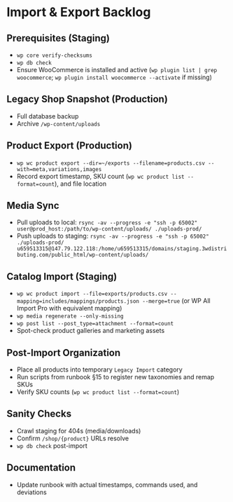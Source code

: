 # Import & Export Backlog

## Prerequisites (Staging)
- `wp core verify-checksums`
- `wp db check`
- Ensure WooCommerce is installed and active (`wp plugin list | grep woocommerce`; `wp plugin install woocommerce --activate` if missing)

## Legacy Shop Snapshot (Production)
- Full database backup
- Archive `/wp-content/uploads`

## Product Export (Production)
- `wp wc product export --dir=~/exports --filename=products.csv --with=meta,variations,images`
- Record export timestamp, SKU count (`wp wc product list --format=count`), and file location

## Media Sync
- Pull uploads to local: `rsync -av --progress -e "ssh -p 65002" user@prod_host:/path/to/wp-content/uploads/ ./uploads-prod/`
- Push uploads to staging: `rsync -av --progress -e "ssh -p 65002" ./uploads-prod/ u659513315@147.79.122.118:/home/u659513315/domains/staging.3wdistributing.com/public_html/wp-content/uploads/`

## Catalog Import (Staging)
- `wp wc product import --file=exports/products.csv --mapping=includes/mappings/products.json --merge=true` (or WP All Import Pro with equivalent mapping)
- `wp media regenerate --only-missing`
- `wp post list --post_type=attachment --format=count`
- Spot-check product galleries and marketing assets

## Post-Import Organization
- Place all products into temporary `Legacy Import` category
- Run scripts from runbook §15 to register new taxonomies and remap SKUs
- Verify SKU counts (`wp wc product list --format=count`)

## Sanity Checks
- Crawl staging for 404s (media/downloads)
- Confirm `/shop/{product}` URLs resolve
- `wp db check` post-import

## Documentation
- Update runbook with actual timestamps, commands used, and deviations
